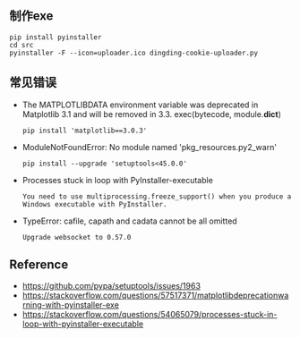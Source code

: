 ## 制作exe
  ```
  pip install pyinstaller
  cd src
  pyinstaller -F --icon=uploader.ico dingding-cookie-uploader.py
  ```

## 常见错误

- The MATPLOTLIBDATA environment variable was deprecated in Matplotlib 3.1 and will be removed in 3.3.   exec(bytecode, module.__dict__)

  ```
  pip install 'matplotlib==3.0.3'
  ```

- ModuleNotFoundError: No module named 'pkg_resources.py2_warn'

  ```
  pip install --upgrade 'setuptools<45.0.0'
  ```

- Processes stuck in loop with PyInstaller-executable

  ```
  You need to use multiprocessing.freeze_support() when you produce a Windows executable with PyInstaller.
  ```

- TypeError: cafile, capath and cadata cannot be all omitted

  ```
  Upgrade websocket to 0.57.0
  ```

## Reference
- https://github.com/pypa/setuptools/issues/1963
- https://stackoverflow.com/questions/57517371/matplotlibdeprecationwarning-with-pyinstaller-exe
- https://stackoverflow.com/questions/54065079/processes-stuck-in-loop-with-pyinstaller-executable